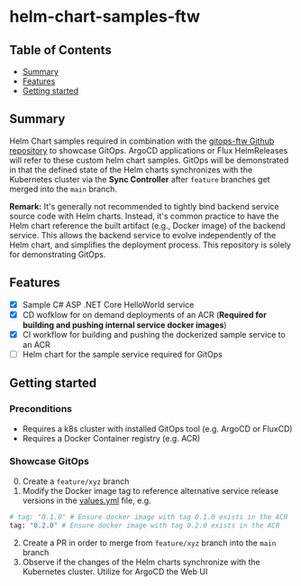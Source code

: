# helm-chart-samples-ftw

## Table of Contents

+ [Summary](#summary)
+ [Features](#features)
+ [Getting started](#getting-started)

## Summary

Helm Chart samples required in combination with the [gitops-ftw Github repository](https://github.com/MGTheTrain/gitops-ftw) to showcase GitOps. ArgoCD applications or Flux HelmReleases will refer to these custom helm chart samples. GitOps will be demonstrated in that the defined state of the Helm charts synchronizes with the Kubernetes cluster via the **Sync Controller** after `feature` branches get merged into the `main` branch.

**Remark:** It's generally not recommended to tightly bind backend service source code with Helm charts. Instead, it's common practice to have the Helm chart reference the built artifact (e.g., Docker image) of the backend service. This allows the backend service to evolve independently of the Helm chart, and simplifies the deployment process. This repository is solely for demonstrating GitOps.

## Features

- [x] Sample C# ASP .NET Core HelloWorld service 
- [x] CD wofklow for on demand deployments of an ACR (**Required for building and pushing internal service docker images**)
- [x] CI workflow for building and pushing the dockerized sample service to an ACR
- [ ] Helm chart for the sample service required for GitOps

## Getting started

### Preconditions

- Requires a k8s cluster with installed GitOps tool (e.g. ArgoCD or FluxCD)
- Requires a Docker Container registry (e.g. ACR) 

### Showcase GitOps

0. Create a `feature/xyz` branch
1. Modify the Docker image tag to reference alternative service release versions in the [values.yml](./helm/sample-service/values.yaml) file, e.g. 

```sh
# tag: "0.1.0" # Ensure docker image with tag 0.1.0 exists in the ACR 
tag: "0.2.0" # Ensure docker image with tag 0.2.0 exists in the ACR
```

2. Create a PR in order to merge from `feature/xyz` branch into the `main` branch
3. Observe if the changes of the Helm charts synchronize with the Kubernetes cluster. Utilize for ArgoCD the Web UI